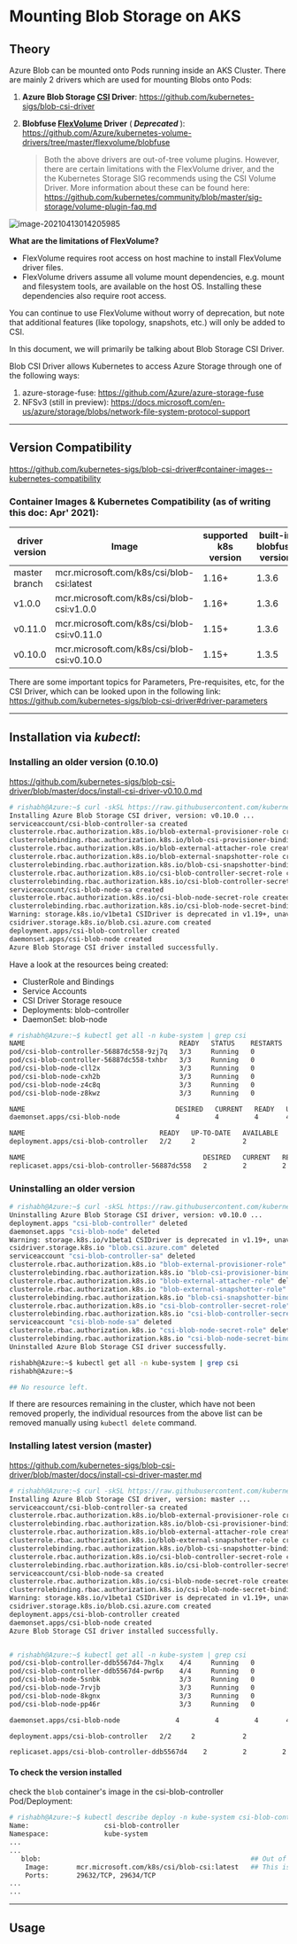 # Mounting Blob Storage on AKS



## Theory

Azure Blob can be mounted onto Pods running inside an AKS Cluster. There are mainly 2 drivers which are used for mounting Blobs onto Pods:

1. **Azure Blob Storage <u>CSI</u> Driver**: https://github.com/kubernetes-sigs/blob-csi-driver

2. **Blobfuse <u>FlexVolume</u> Driver** (<b> *Deprecated* </b>): https://github.com/Azure/kubernetes-volume-drivers/tree/master/flexvolume/blobfuse

   > Both the above drivers are out-of-tree volume plugins. However, there are certain limitations with the FlexVolume driver, and the the Kubernetes Storage SIG recommends using the CSI Volume Driver. More information about these can be found here: https://github.com/kubernetes/community/blob/master/sig-storage/volume-plugin-faq.md



![image-20210413014205985](docs/image/image-20210413014205985.png)

**What are the limitations of FlexVolume?**

- FlexVolume requires root access on host machine to install FlexVolume driver files.
- FlexVolume drivers assume all volume mount dependencies, e.g. mount and filesystem tools, are available on the host OS. Installing these dependencies also require root access.

You can continue to use FlexVolume without worry of deprecation, but note that additional features (like topology, snapshots, etc.) will only be added to CSI.



In this document, we will primarily be talking about Blob Storage CSI Driver.

Blob CSI Driver allows Kubernetes to access Azure Storage through one of the following ways:

1. azure-storage-fuse: https://github.com/Azure/azure-storage-fuse
2. NFSv3 (still in preview): https://docs.microsoft.com/en-us/azure/storage/blobs/network-file-system-protocol-support

---



## Version Compatibility

https://github.com/kubernetes-sigs/blob-csi-driver#container-images--kubernetes-compatibility

### Container Images & Kubernetes Compatibility (as of writing this doc: Apr' 2021):

| driver version | Image                                      | supported k8s version | built-in blobfuse version |
| -------------- | ------------------------------------------ | --------------------- | ------------------------- |
| master branch  | mcr.microsoft.com/k8s/csi/blob-csi:latest  | 1.16+                 | 1.3.6                     |
| v1.0.0         | mcr.microsoft.com/k8s/csi/blob-csi:v1.0.0  | 1.16+                 | 1.3.6                     |
| v0.11.0        | mcr.microsoft.com/k8s/csi/blob-csi:v0.11.0 | 1.15+                 | 1.3.6                     |
| v0.10.0        | mcr.microsoft.com/k8s/csi/blob-csi:v0.10.0 | 1.15+                 | 1.3.5                     |



There are some important topics for Parameters, Pre-requisites, etc, for the CSI Driver, which can be looked upon in the following link: https://github.com/kubernetes-sigs/blob-csi-driver#driver-parameters

---



## Installation via *kubectl*:

### Installing an older version (0.10.0)

https://github.com/kubernetes-sigs/blob-csi-driver/blob/master/docs/install-csi-driver-v0.10.0.md

```bash
# rishabh@Azure:~$ curl -skSL https://raw.githubusercontent.com/kubernetes-sigs/blob-csi-driver/v0.10.0/deploy/install-driver.sh | bash -s v0.10.0 --
Installing Azure Blob Storage CSI driver, version: v0.10.0 ...
serviceaccount/csi-blob-controller-sa created
clusterrole.rbac.authorization.k8s.io/blob-external-provisioner-role created
clusterrolebinding.rbac.authorization.k8s.io/blob-csi-provisioner-binding created
clusterrole.rbac.authorization.k8s.io/blob-external-attacher-role created
clusterrole.rbac.authorization.k8s.io/blob-external-snapshotter-role created
clusterrolebinding.rbac.authorization.k8s.io/blob-csi-snapshotter-binding created
clusterrole.rbac.authorization.k8s.io/csi-blob-controller-secret-role created
clusterrolebinding.rbac.authorization.k8s.io/csi-blob-controller-secret-binding created
serviceaccount/csi-blob-node-sa created
clusterrole.rbac.authorization.k8s.io/csi-blob-node-secret-role created
clusterrolebinding.rbac.authorization.k8s.io/csi-blob-node-secret-binding created
Warning: storage.k8s.io/v1beta1 CSIDriver is deprecated in v1.19+, unavailable in v1.22+; use storage.k8s.io/v1 CSIDriver
csidriver.storage.k8s.io/blob.csi.azure.com created
deployment.apps/csi-blob-controller created
daemonset.apps/csi-blob-node created
Azure Blob Storage CSI driver installed successfully.
```

Have a look at the resources being created:

- ClusterRole and Bindings
- Service Accounts
- CSI Driver Storage resouce
- Deployments: blob-controller
- DaemonSet: blob-node

```bash
# rishabh@Azure:~$ kubectl get all -n kube-system | grep csi
NAME                                       READY   STATUS    RESTARTS   AGE
pod/csi-blob-controller-56887dc558-9zj7q   3/3     Running   0          3m31s
pod/csi-blob-controller-56887dc558-txhbr   3/3     Running   0          3m31s
pod/csi-blob-node-cll2x                    3/3     Running   0          3m28s
pod/csi-blob-node-cxh2b                    3/3     Running   0          3m28s
pod/csi-blob-node-z4c8q                    3/3     Running   0          3m28s
pod/csi-blob-node-z8kwz                    3/3     Running   0          3m28s

NAME                                      DESIRED   CURRENT   READY   UP-TO-DATE   AVAILABLE   NODE SELECTOR                 AGE
daemonset.apps/csi-blob-node              4         4         4       4            4           kubernetes.io/os=linux        3m29s

NAME                                  READY   UP-TO-DATE   AVAILABLE   AGE
deployment.apps/csi-blob-controller   2/2     2            2           3m33s

NAME                                             DESIRED   CURRENT   READY   AGE
replicaset.apps/csi-blob-controller-56887dc558   2         2         2       3m33s
```

### Uninstalling an older version

```bash
# rishabh@Azure:~$ curl -skSL https://raw.githubusercontent.com/kubernetes-sigs/blob-csi-driver/v0.10.0/deploy/uninstall-driver.sh | bash -s v0.10.0 --
Uninstalling Azure Blob Storage CSI driver, version: v0.10.0 ...
deployment.apps "csi-blob-controller" deleted
daemonset.apps "csi-blob-node" deleted
Warning: storage.k8s.io/v1beta1 CSIDriver is deprecated in v1.19+, unavailable in v1.22+; use storage.k8s.io/v1 CSIDriver
csidriver.storage.k8s.io "blob.csi.azure.com" deleted
serviceaccount "csi-blob-controller-sa" deleted
clusterrole.rbac.authorization.k8s.io "blob-external-provisioner-role" deleted
clusterrolebinding.rbac.authorization.k8s.io "blob-csi-provisioner-binding" deleted
clusterrole.rbac.authorization.k8s.io "blob-external-attacher-role" deleted
clusterrole.rbac.authorization.k8s.io "blob-external-snapshotter-role" deleted
clusterrolebinding.rbac.authorization.k8s.io "blob-csi-snapshotter-binding" deleted
clusterrole.rbac.authorization.k8s.io "csi-blob-controller-secret-role" deleted
clusterrolebinding.rbac.authorization.k8s.io "csi-blob-controller-secret-binding" deleted
serviceaccount "csi-blob-node-sa" deleted
clusterrole.rbac.authorization.k8s.io "csi-blob-node-secret-role" deleted
clusterrolebinding.rbac.authorization.k8s.io "csi-blob-node-secret-binding" deleted
Uninstalled Azure Blob Storage CSI driver successfully.

rishabh@Azure:~$ kubectl get all -n kube-system | grep csi
rishabh@Azure:~$

## No resource left.
```



If there are resources remaining in the cluster, which have not been removed properly, the individual resources from the above list can be removed manually using ```kubectl delete``` command.

### Installing latest version (master)

https://github.com/kubernetes-sigs/blob-csi-driver/blob/master/docs/install-csi-driver-master.md

```bash
# rishabh@Azure:~$ curl -skSL https://raw.githubusercontent.com/kubernetes-sigs/blob-csi-driver/master/deploy/install-driver.sh | bash -s master --
Installing Azure Blob Storage CSI driver, version: master ...
serviceaccount/csi-blob-controller-sa created
clusterrole.rbac.authorization.k8s.io/blob-external-provisioner-role created
clusterrolebinding.rbac.authorization.k8s.io/blob-csi-provisioner-binding created
clusterrole.rbac.authorization.k8s.io/blob-external-attacher-role created
clusterrole.rbac.authorization.k8s.io/blob-external-snapshotter-role created
clusterrolebinding.rbac.authorization.k8s.io/blob-csi-snapshotter-binding created
clusterrole.rbac.authorization.k8s.io/csi-blob-controller-secret-role created
clusterrolebinding.rbac.authorization.k8s.io/csi-blob-controller-secret-binding created
serviceaccount/csi-blob-node-sa created
clusterrole.rbac.authorization.k8s.io/csi-blob-node-secret-role created
clusterrolebinding.rbac.authorization.k8s.io/csi-blob-node-secret-binding created
Warning: storage.k8s.io/v1beta1 CSIDriver is deprecated in v1.19+, unavailable in v1.22+; use storage.k8s.io/v1 CSIDriver
csidriver.storage.k8s.io/blob.csi.azure.com created
deployment.apps/csi-blob-controller created
daemonset.apps/csi-blob-node created
Azure Blob Storage CSI driver installed successfully.


# rishabh@Azure:~$ kubectl get all -n kube-system | grep csi
pod/csi-blob-controller-ddb5567d4-7hglx    4/4     Running   0          42s
pod/csi-blob-controller-ddb5567d4-pwr6p    4/4     Running   0          42s
pod/csi-blob-node-5snbk                    3/3     Running   0          39s
pod/csi-blob-node-7rvjb                    3/3     Running   0          39s
pod/csi-blob-node-8kgnx                    3/3     Running   0          39s
pod/csi-blob-node-pp46r                    3/3     Running   0          39s

daemonset.apps/csi-blob-node              4         4         4       4            4           kubernetes.io/os=linux        39s

deployment.apps/csi-blob-controller   2/2     2            2           43s

replicaset.apps/csi-blob-controller-ddb5567d4    2         2         2       43s
```



#### To check the version installed

check the ```blob``` container's image in the csi-blob-controller Pod/Deployment:

```bash
# rishabh@Azure:~$ kubectl describe deploy -n kube-system csi-blob-controller
Name:                   csi-blob-controller
Namespace:              kube-system
...
...
   blob:                                                     ## Out of 4 containers in this Pod, check blob.
    Image:       mcr.microsoft.com/k8s/csi/blob-csi:latest   ## This is the version: latest
    Ports:       29632/TCP, 29634/TCP
...
...
```

---



## Usage

